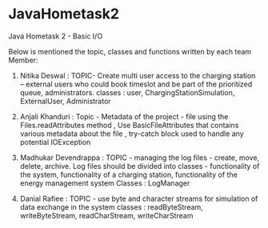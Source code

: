 # JavaHometask2
Java Hometask 2 - Basic I/O


Below is mentioned the topic, classes and functions written by each team Member:

1. Nitika Deswal : TOPIC- Create multi user access to the charging station – external users who could book timeslot and be 
part of the prioritized queue, administrators.
classes : user, ChargingStationSimulation, ExternalUser, Administrator

2. Anjali Khanduri : Topic - Metadata of the project - file using the Files.readAttributes method , Use BasicFileAttributes that contains various metadata about the file , try-catch block used to handle any potential IOException
   
3. Madhukar Devendrappa : TOPIC - managing the log files - create, move, delete, archive. Log files should be divided into classes - functionality of the system, functionality of a charging station, functionality of the energy management system
Classes : LogManager

4. Danial Rafiee : TOPIC - use byte and character streams for simulation of data exchange in the system
classes : readByteStream, writeByteStream, readCharStream, writeCharStream

